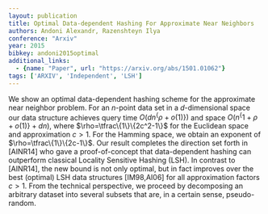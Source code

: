 ```yaml
---
layout: publication
title: Optimal Data-dependent Hashing For Approximate Near Neighbors
authors: Andoni Alexandr, Razenshteyn Ilya
conference: "Arxiv"
year: 2015
bibkey: andoni2015optimal
additional_links:
  - {name: "Paper", url: "https://arxiv.org/abs/1501.01062"}
tags: ['ARXIV', 'Independent', 'LSH']
---
```

We show an optimal data-dependent hashing scheme for the approximate near neighbor problem. For an $n$-point data set in a $d$-dimensional space our data structure achieves query time $O(d n^\{\rho+o(1)\})$ and space $O(n^\{1+\rho+o(1)\} + dn)$, where $\rho=\tfrac\{1\}\{2c^2-1\}$ for the Euclidean space and approximation $c>1$. For the Hamming space, we obtain an exponent of $\rho=\tfrac\{1\}\{2c-1\}$. Our result completes the direction set forth in [AINR14] who gave a proof-of-concept that data-dependent hashing can outperform classical Locality Sensitive Hashing (LSH). In contrast to [AINR14], the new bound is not only optimal, but in fact improves over the best (optimal) LSH data structures [IM98,AI06] for all approximation factors $c>1$. From the technical perspective, we proceed by decomposing an arbitrary dataset into several subsets that are, in a certain sense, pseudo-random.
